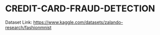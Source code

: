 # CREDIT-CARD-FRAUD-DETECTION
Dataset Link: https://www.kaggle.com/datasets/zalando-research/fashionmnist

